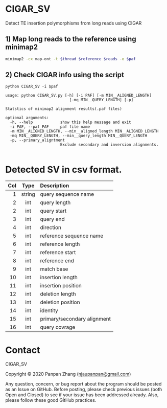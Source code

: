 # CIGAR_SV
Detect TE insertion polymorphisms from long reads using CIGAR

## 1) Map long reads to the reference using minimap2

```bash
minimap2 -cx map-ont -t $thread $reference $reads -o $paf
```
## 2) Check CIGAR info using the script

```
python CIGAR_SV -i $paf

usage: python CIGAR_SV.py [-h] [-i PAF] [-m MIN__ALIGNED_LENGTH]
                            [-mq MIN__QUERY_LENGTH] [-p]

Statstics of minimap2 alignment results(.paf files)

optional arguments:
  -h, --help            show this help message and exit
  -i PAF, --paf PAF     paf file name
  -m MIN__ALIGNED_LENGTH, --min__aligned_length MIN__ALIGNED_LENGTH
  -mq MIN__QUERY_LENGTH, --min__query_length MIN__QUERY_LENGTH
  -p, --primary_aligntment
                        Exclude secondary and inversion alignments.


```
# Detected SV in csv format.


|Col |Type  |Description                               |
|---:|:----:|:-----------------------------------------|
|1   |string|query sequence name                       |
|2   |int   |query length                              |
|2   |int   |query start                               |
|3   |int   |query end                                 |
|4   |int   |direction                                 |
|5   |int   |reference sequence name                   |
|6   |int   |reference  length                         |
|7   |int   |reference  start                          |
|8   |int   |reference   end                           |
|9   |int   |match base                                |
|10  |int   |insertion length                          |
|11  |int   |insertion position                        |
|12  |int   |deletion length                           |
|13  |int   |deletion position                         |
|14  |int   |identity                                  |
|15  |int   |primary/secondary alignment               |
|16  |int   |query covrage                             |


# Contact
CIGAR_SV

Copyright © 2020 Panpan Zhang (njaupanpan@gmail.com)

Any question, concern, or bug report about the program should be posted as an Issue on GitHub. Before posting, please check previous issues (both Open and Closed) to see if your issue has been addressed already. Also, please follow these good GitHub practices.
